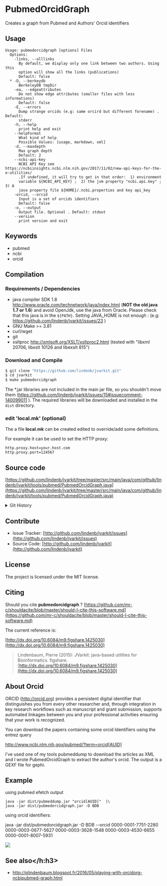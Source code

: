 # PubmedOrcidGraph

Creates a graph from Pubmed and Authors' Orcid identifiers


## Usage

```
Usage: pubmedorcidgraph [options] Files
  Options:
    -links, --alllinks
      By default, we display only one link between two authors. Using this 
      option will show all the links (publications)
      Default: false
  * -D, --berkeydb
      BerkeleyDB tmpDir
    -ea, --edgeattributes
      Do not show edge attributes (smaller files with less informations)
      Default: false
    -E, --errors
      Dump strange orcids (e.g: same orcird but different forename) . Default: 
      stderr 
    -h, --help
      print help and exit
    --helpFormat
      What kind of help
      Possible Values: [usage, markdown, xml]
    -d, --maxdepth
      Max graph depth
      Default: 2
    --ncbi-api-key
      NCBI API Key see https://ncbiinsights.ncbi.nlm.nih.gov/2017/11/02/new-api-keys-for-the-e-utilities/ 
      .If undefined, it will try to get in that order:  1) environment 
      variable ${NCBI_API_KEY} ;  2) the jvm property "ncbi.api.key" ;	3) A 
      java property file ${HOME}/.ncbi.properties and key api_key
    -orcid, --orcid
      Input is a set of orcids identifiers
      Default: false
    -o, --output
      Output file. Optional . Default: stdout
    --version
      print version and exit

```


## Keywords

 * pubmed
 * ncbi
 * orcid


## Compilation

### Requirements / Dependencies

* java compiler SDK 1.8 http://www.oracle.com/technetwork/java/index.html (**NOT the old java 1.7 or 1.6**) and avoid OpenJdk, use the java from Oracle. Please check that this java is in the `${PATH}`. Setting JAVA_HOME is not enough : (e.g: https://github.com/lindenb/jvarkit/issues/23 )
* GNU Make >= 3.81
* curl/wget
* git
* xsltproc http://xmlsoft.org/XSLT/xsltproc2.html (tested with "libxml 20706, libxslt 10126 and libexslt 815")


### Download and Compile

```bash
$ git clone "https://github.com/lindenb/jvarkit.git"
$ cd jvarkit
$ make pubmedorcidgraph
```

The *.jar libraries are not included in the main jar file, so you shouldn't move them (https://github.com/lindenb/jvarkit/issues/15#issuecomment-140099011 ).
The required libraries will be downloaded and installed in the `dist` directory.

### edit 'local.mk' (optional)

The a file **local.mk** can be created edited to override/add some definitions.

For example it can be used to set the HTTP proxy:

```
http.proxy.host=your.host.com
http.proxy.port=124567
```
## Source code 

[https://github.com/lindenb/jvarkit/tree/master/src/main/java/com/github/lindenb/jvarkit/tools/pubmed/PubmedOrcidGraph.java](https://github.com/lindenb/jvarkit/tree/master/src/main/java/com/github/lindenb/jvarkit/tools/pubmed/PubmedOrcidGraph.java)


<details>
<summary>Git History</summary>

```
Thu Nov 2 19:54:56 2017 +0100 ; added NCBI API key ; https://github.com/lindenb/jvarkit/commit/fa13648014a42cd307b25f8661385e9f62d42bea
Mon May 15 17:17:02 2017 +0200 ; cont ; https://github.com/lindenb/jvarkit/commit/fc77d9c9088e4bc4c0033948eafb0d8e592f13fe
Tue Apr 4 20:55:42 2017 +0200 ; bdb and fix orcid ; https://github.com/lindenb/jvarkit/commit/8a13cc0e9e36a4b86e3fd1628ff2f241b4a09c1f
Tue Apr 4 17:09:36 2017 +0200 ; vcfgnomad ; https://github.com/lindenb/jvarkit/commit/eac33a01731eaffbdc401ec5fd917fe345b4a181
Thu May 26 16:43:07 2016 +0200 ; cont ; https://github.com/lindenb/jvarkit/commit/60ada53779722d3b5f4bff4d31b08cb518a38541
Mon May 23 09:37:06 2016 +0200 ; json ; https://github.com/lindenb/jvarkit/commit/ea11a24eac02ecb6ad28cadeefb035ae076e5a9d
Sun May 22 12:00:54 2016 +0200 ; cont ; https://github.com/lindenb/jvarkit/commit/82ee0a8cd412a3dab4fb0f251b6ec686426db85a
Fri May 20 18:11:18 2016 +0200 ; orcid ; https://github.com/lindenb/jvarkit/commit/44efe5d5addfd9c2b2bc5604918d4092595893a5
Fri May 20 12:11:28 2016 +0200 ; orcid graph ; https://github.com/lindenb/jvarkit/commit/7a15bbc49acd42dcc3b44828a61ddeaaed275c24
```

</details>

## Contribute

- Issue Tracker: [http://github.com/lindenb/jvarkit/issues](http://github.com/lindenb/jvarkit/issues)
- Source Code: [http://github.com/lindenb/jvarkit](http://github.com/lindenb/jvarkit)

## License

The project is licensed under the MIT license.

## Citing

Should you cite **pubmedorcidgraph** ? [https://github.com/mr-c/shouldacite/blob/master/should-I-cite-this-software.md](https://github.com/mr-c/shouldacite/blob/master/should-I-cite-this-software.md)

The current reference is:

[http://dx.doi.org/10.6084/m9.figshare.1425030](http://dx.doi.org/10.6084/m9.figshare.1425030)

> Lindenbaum, Pierre (2015): JVarkit: java-based utilities for Bioinformatics. figshare.
> [http://dx.doi.org/10.6084/m9.figshare.1425030](http://dx.doi.org/10.6084/m9.figshare.1425030)


## About Orcid
 ORCID  (http://orcid.org) provides a persistent digital identifier that distinguishes you from every other researcher and, through integration in key research workflows such as manuscript and grant submission, supports automated linkages between you and your professional activities ensuring that your work is recognized.

You can download the papers containing some orcid Identifiers using the entrez query

http://www.ncbi.nlm.nih.gov/pubmed/?term=orcid[AUID]

I've used one of my tools pubmeddump to download the articles as XML and I wrote PubmedOrcidGraph to extract the author's orcid.
The output is a GEXF file for gephi.

## Example

using pubmed efetch output

```
java -jar dist/pubmeddump.jar "orcid[AUID]"  |\
java -jar dist/pubmedorcidgraph.jar -D BDB 
```

using orcid identifiers:

java -jar dist/pubmedorcidgraph.jar -D BDB --orcid 0000-0001-7751-2280 0000-0003-0677-5627 0000-0003-3628-1548 0000-0003-4530-6655 0000-0001-8007-5931 


<img src="https://pbs.twimg.com/media/Ci-h0MJWUAAvJjw.jpg"/>

## See also</h:h3>

 * http://plindenbaum.blogspot.fr/2016/05/playing-with-orcidorg-ncbipubmed-graph.html


